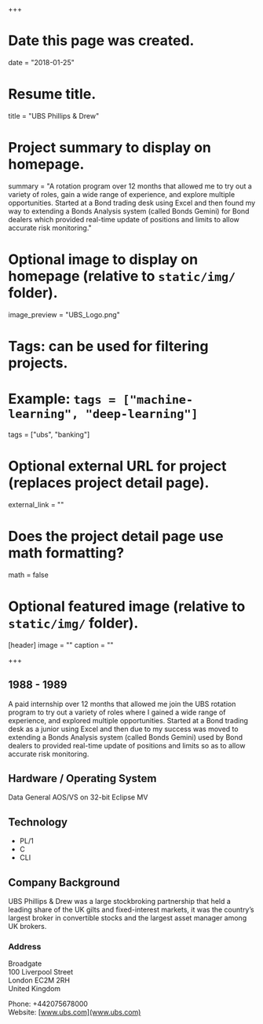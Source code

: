 +++
# Date this page was created.
date = "2018-01-25"

# Resume title.
title = "UBS Phillips & Drew"

# Project summary to display on homepage.
summary = "A rotation program over 12 months that allowed me to try out a variety of roles, gain a wide range of experience, and explore multiple opportunities. Started at a Bond trading desk using Excel and then found my way to extending a Bonds Analysis system (called Bonds Gemini) for Bond dealers which provided real-time update of positions and limits to allow accurate risk monitoring."

# Optional image to display on homepage (relative to `static/img/` folder).
image_preview = "UBS_Logo.png"

# Tags: can be used for filtering projects.
# Example: `tags = ["machine-learning", "deep-learning"]`
tags = ["ubs", "banking"]

# Optional external URL for project (replaces project detail page).
external_link = ""

# Does the project detail page use math formatting?
math = false

# Optional featured image (relative to `static/img/` folder).
[header]
image = ""
caption = ""

+++

## 1988 - 1989
A paid internship over 12 months that allowed me join the UBS rotation program to try out a variety of roles where I gained a wide range of experience, and explored multiple opportunities. Started at a Bond trading desk as a junior using Excel and then due to my success was moved to extending a Bonds Analysis system (called Bonds Gemini) used by Bond dealers to provided real-time update of positions and limits so as to allow accurate risk monitoring. 

## Hardware / Operating System
Data General AOS/VS on 32-bit Eclipse MV

## Technology
* PL/1
* C
* CLI

## Company Background
UBS Phillips & Drew was a large stockbroking partnership that held a leading share of the UK gilts and fixed-interest markets, it was the country’s largest broker in convertible stocks and the largest asset manager among UK brokers.

### Address
Broadgate  
100 Liverpool Street  
London EC2M 2RH  
United Kingdom  

Phone: +442075678000  
Website: [www.ubs.com](www.ubs.com)

